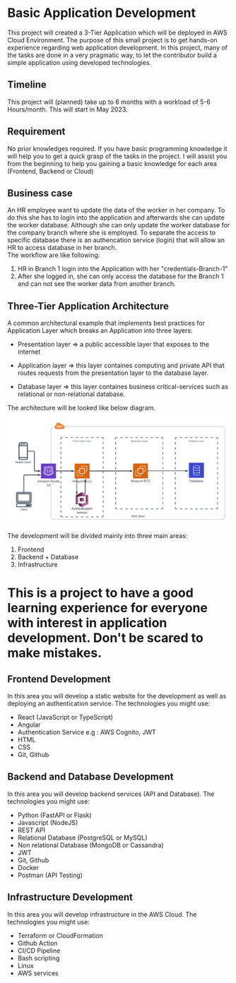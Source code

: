 
# Basic Application Development 

This project will created a 3-Tier Application which will be deployed in AWS Cloud Environment.
The purpose of this small project is to get hands-on experience regarding web application development. In this project, many of the tasks are done in a very pragmatic way, to let the contributor build a simple application using developed technologies.

## Timeline

This project will (planned) take up to 6 months with a workload of 5-6 Hours/month.
This will start in May 2023.

## Requirement
No prior knowledges required. If you have basic programming knowledge it will help you to get a quick grasp of the tasks in the project. I will assist you from the beginning to help you gaining a basic knowledge for each area (Frontend, Backend or Cloud)
## Business case

An HR employee want to update the data of the worker in her company. To do this she has to login into the application and afterwards she can update the worker database. Although she can only update the worker database for the company branch where she is employed. To separate the access to specific database there is an authencation service (login) that will allow an HR to access database in her branch. 
<br>The workflow are like following:
1. HR in Branch 1 login into the Application with her "credentials-Branch-1"
2. After she logged in, she can only access the database for the Branch 1 and can not see the worker data from another branch.

## Three-Tier Application Architecture

A common architectural example that implements best practices for Application Layer which breaks an Application into three layers:

- Presentation layer => a public accessible layer that exposes to the internet

- Application layer => this layer containes computing and private API that routes requests from the presentation layer to the database layer.

- Database layer => this layer containes business critical-services such as relational or non-relational database.

The architecture will be looked like below diagram.

![architecture diagram](/img/aws-kmki-proj.png)

The development will be divided mainly into three main areas:
1. Frontend
2. Backend + Database
3. Infrastructure

# This is a project to have a good learning experience for everyone with interest in application development. Don't be scared to make mistakes.
## Frontend Development
In this area you will develop a static website for the development as well as deploying an authentication service.
The technologies you might use:
- React (JavaScript or TypeScript)
- Angular
- Authentication Service e.g : AWS Cognito, JWT
- HTML
- CSS
- Git, Github
## Backend and Database Development
In this area you will develop backend services (API and Database).
The technologies you might use:
- Python (FastAPI or Flask)
- Javascript (NodeJS)
- REST API
- Relational Database (PostgreSQL or MySQL)
- Non relational Database (MongoDB or Cassandra)
- JWT
- Git, Github
- Docker
- Postman (API Testing)

## Infrastructure Development
In this area you will develop infrastructure in the AWS Cloud.
The technologies you might use:
- Terraform or CloudFormation
- Github Action
- CI/CD Pipeline
- Bash scripting
- Linux
- AWS services
